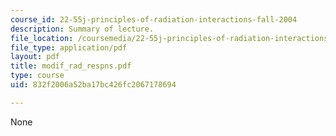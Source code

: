 ```yaml
---
course_id: 22-55j-principles-of-radiation-interactions-fall-2004
description: Summary of lecture.
file_location: /coursemedia/22-55j-principles-of-radiation-interactions-fall-2004/832f2006a52ba17bc426fc2067178694_modif_rad_respns.pdf
file_type: application/pdf
layout: pdf
title: modif_rad_respns.pdf
type: course
uid: 832f2006a52ba17bc426fc2067178694

---
```

None
